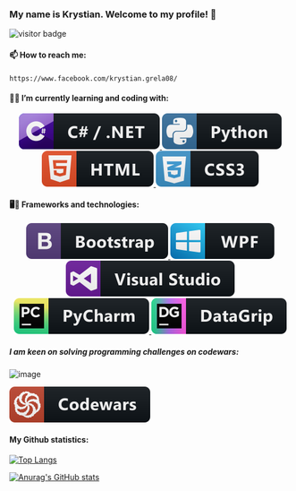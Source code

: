 ### My name is Krystian. Welcome to my profile! 👋

<!--
**GreysonKrystian/GreysonKrystian** is a ✨ _special_ ✨ repository because its `README.md` (this file) appears on your GitHub profile.

Here are some ideas to get you started:

- 🔭 I’m currently working on ...
- 🌱 I’m currently learning ...
- 👯 I’m looking to collaborate on ...
- 🤔 I’m looking for help with ...
- 💬 Ask me about ...
- 📫 How to reach me:
    https://www.facebook.com/krystian.grela08/
- ⚡ Fun fact: ...
-->

![visitor badge](https://visitor-badge.glitch.me/badge?page_id=greysonkrystian.greysonkrystian)

#### 📫 How to reach me:
    https://www.facebook.com/krystian.grela08/
    
#### 🌱🔭 I’m currently learning and coding with:

<p align="center">
   <a href="#">
    <img src="Icons/svg/dev/languages/csharp_dotnet.svg" alt="csharp_dotnet badge" style="horizontal-align:left margin:6px 4px">
    <img src="Icons/svg/dev/languages/python.svg" alt="python badge" style="horizontal-align:left margin:6px 4px">
    <br>
    <img src="Icons/svg/dev/languages/html.svg" alt="python badge" style="horizontal-align:left margin:6px 4px">
    <img src="Icons/svg/dev/languages/css3.svg" alt="python badge" style="horizontal-align:left margin:6px 4px">
   </a>  
</p>

#### 🖥📱 Frameworks and technologies:

<p align="center">
   <a href="#">
    <img src="Icons/svg/dev/frameworks/bootstrap.svg" alt="bootstrap badge" style="horizontal-align:left margin:6px 4px">
    <img src="Icons/svg/dev/frameworks/wpf.svg" alt="python badge" style="horizontal-align:left margin:6px 4px">
    <br>
    <img src="Icons/svg/dev/tools/visualstudio.svg" alt="visualstudio badge" style="horizontal-align:left margin:6px 4px">
    <img src="Icons/svg/dev/tools/jetbrains_pycharm.svg" alt="pycharm badge" style="horizontal-align:left margin:6px 4px">
    <img src="Icons/svg/dev/tools/jetbrains_datagrip.svg" alt="datagrip badge" style="horizontal-align:left margin:6px 4px">

   </a>  
</p>
    
##### I am keen on solving programming challenges on codewars:

![image](https://www.codewars.com/users/GreysonKrystian/badges/large)


<img src="Icons/svg/dev/services/codewars.svg" alt="codewars badge">




#### My Github statistics:

[![Top Langs](https://github-readme-stats.vercel.app/api/top-langs/?username=GreysonKrystian&exclude_repo=Solitaire)](https://github.com/anuraghazra/github-readme-stats)

[![Anurag's GitHub stats](https://github-readme-stats.vercel.app/api?username=GreysonKrystian)](https://github.com/anuraghazra/github-readme-stats)


